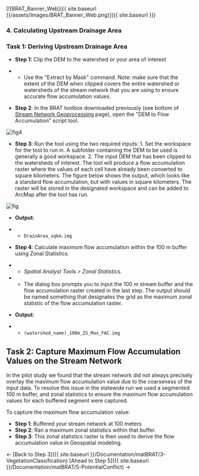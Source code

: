 [![BRAT_Banner_Web]({{ site.baseurl }}/assets/Images/BRAT_Banner_Web.png)]({{ site.baseurl }})



### 4. Calculating Upstream Drainage Area

### Task 1: Deriving Upstream Drainage Area

- **Step 1:** Clip the DEM to the watershed or your area of interest 

- - Use the "Extract by Mask" command.  Note: make sure that the extent of the DEM when clipped covers the entire watershed or watersheds of the stream network that you are using to ensure accurate flow accumulation values.   


- **Step 2**: In the BRAT toolbox downloaded previously (see bottom of [Stream Network Geoprocessing](http://brat.joewheaton.org/home/documentation/manual-implementation/beaver-dam-capacity-model/2-perennial-water-sources) page), open the "DEM to Flow Accumulation" script tool.  


![fig4](C:\Users\A00805535\Documents\GitHub\pyBRAT\docs\assets\Images\fig4.PNG)

- **Step 3**: Run the tool using the two required inputs: 1. Set the workspace for the tool to run in.  A subfolder containing the DEM to be used is generally a good workspace.  2. The input DEM that has been clipped to the watersheds of interest.  The tool will produce a flow accumulation raster where the values of each cell have already been converted to square kilometers. The figure below shows the output, which looks like a standard flow accumulation, but with values in square kilometers.  The raster will be stored in the designated workspace and can be added to ArcMap after the tool has run.

![fig](C:\Users\A00805535\Documents\GitHub\pyBRAT\docs\assets\Images\fig.PNG)



- **Output**: 

- - `DrainArea_sqkm.img `


- **Step 4**: Calculate maximum flow accumulation within the 100 m buffer using Zonal Statistics. 

- - *Spatial Analyst Tools > Zonal Statistics*. 


- - The dialog box prompts you to input the 100 m stream buffer and the flow accumulation raster created in the last step. The output should be named something that designates the grid as the maximum zonal statistic of the flow accumulation raster. 

- **Output**: 

- - `(watershed_name)_100m_ZS_Max_FAC.img `

## Task 2: Capture Maximum Flow Accumulation Values on the Stream Network

In the pilot study we found that the stream network did not always precisely overlay the maximum flow accumulation value due to the coarseness of the input data.  To resolve this issue in the statewide run we used a segmented 100 m buffer, and zonal statistics to ensure the maximum flow accumulation values for each buffered segment were captured. 

To capture the maximum flow accumulation value:

* **Step 1**: Buffered your stream network at 100 meters 
* **Step 2**: Ran a maximum zonal statistics within that buffer.  
* **Step 3**: This zonal statistics raster is then used to derive the flow accumulation value in Geospatial modeling. 

<- [Back to Step 3]({{ site.baseurl }}/Documentation/matBRAT/3-VegetationClassification)        [Ahead to Step 5]({{ site.baseurl }}/Documentation/matBRAT/5-PotentialConflict) ->